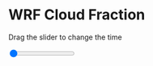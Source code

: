 <h1>WRF  Cloud Fraction </h1>
<p>Drag the slider to change the time</p>

<div class="slidecontainer">
<input oninput='setImage(this)' class="slider" type="range" min="0" max="37" value="0" step="1" />
<img id='img'/>
</div>

<script>
var img = document.getElementById('img');
var img_array = ['/assets/images/wrf/cf_wrfout_d01_2020-06-25_12:00:00.png',
'/assets/images/wrf/cf_wrfout_d01_2020-06-25_13:00:00.png',
'/assets/images/wrf/cf_wrfout_d01_2020-06-25_14:00:00.png',
'/assets/images/wrf/cf_wrfout_d01_2020-06-25_15:00:00.png',
'/assets/images/wrf/cf_wrfout_d01_2020-06-25_16:00:00.png',
'/assets/images/wrf/cf_wrfout_d01_2020-06-25_17:00:00.png',
'/assets/images/wrf/cf_wrfout_d01_2020-06-25_18:00:00.png',
'/assets/images/wrf/cf_wrfout_d01_2020-06-25_19:00:00.png',
'/assets/images/wrf/cf_wrfout_d01_2020-06-25_20:00:00.png',
'/assets/images/wrf/cf_wrfout_d01_2020-06-25_21:00:00.png',
'/assets/images/wrf/cf_wrfout_d01_2020-06-25_22:00:00.png',
'/assets/images/wrf/cf_wrfout_d01_2020-06-25_23:00:00.png',
'/assets/images/wrf/cf_wrfout_d01_2020-06-26_00:00:00.png',
'/assets/images/wrf/cf_wrfout_d01_2020-06-26_01:00:00.png',
'/assets/images/wrf/cf_wrfout_d01_2020-06-26_02:00:00.png',
'/assets/images/wrf/cf_wrfout_d01_2020-06-26_03:00:00.png',
'/assets/images/wrf/cf_wrfout_d01_2020-06-26_04:00:00.png',
'/assets/images/wrf/cf_wrfout_d01_2020-06-26_05:00:00.png',
'/assets/images/wrf/cf_wrfout_d01_2020-06-26_06:00:00.png',
'/assets/images/wrf/cf_wrfout_d01_2020-06-26_07:00:00.png',
'/assets/images/wrf/cf_wrfout_d01_2020-06-26_08:00:00.png',
'/assets/images/wrf/cf_wrfout_d01_2020-06-26_09:00:00.png',
'/assets/images/wrf/cf_wrfout_d01_2020-06-26_10:00:00.png',
'/assets/images/wrf/cf_wrfout_d01_2020-06-26_11:00:00.png',
'/assets/images/wrf/cf_wrfout_d01_2020-06-26_12:00:00.png',
'/assets/images/wrf/cf_wrfout_d01_2020-06-26_13:00:00.png',
'/assets/images/wrf/cf_wrfout_d01_2020-06-26_14:00:00.png',
'/assets/images/wrf/cf_wrfout_d01_2020-06-26_15:00:00.png',
'/assets/images/wrf/cf_wrfout_d01_2020-06-26_16:00:00.png',
'/assets/images/wrf/cf_wrfout_d01_2020-06-26_17:00:00.png',
'/assets/images/wrf/cf_wrfout_d01_2020-06-26_18:00:00.png',
'/assets/images/wrf/cf_wrfout_d01_2020-06-26_19:00:00.png',
'/assets/images/wrf/cf_wrfout_d01_2020-06-26_20:00:00.png',
'/assets/images/wrf/cf_wrfout_d01_2020-06-26_21:00:00.png',
'/assets/images/wrf/cf_wrfout_d01_2020-06-26_22:00:00.png',
'/assets/images/wrf/cf_wrfout_d01_2020-06-26_23:00:00.png',
'/assets/images/wrf/cf_wrfout_d01_2020-06-27_00:00:00.png',];
function setImage(obj)
{
        var value = obj.value;
        img.src = img_array[value];

}
</script>
